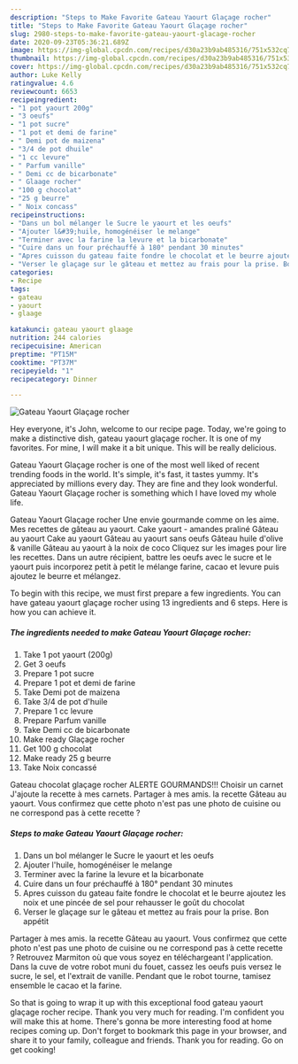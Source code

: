 ```yaml
---
description: "Steps to Make Favorite Gateau Yaourt Glaçage rocher"
title: "Steps to Make Favorite Gateau Yaourt Glaçage rocher"
slug: 2980-steps-to-make-favorite-gateau-yaourt-glacage-rocher
date: 2020-09-23T05:36:21.689Z
image: https://img-global.cpcdn.com/recipes/d30a23b9ab485316/751x532cq70/gateau-yaourt-glacage-rocher-photo-principale-de-la-recette.jpg
thumbnail: https://img-global.cpcdn.com/recipes/d30a23b9ab485316/751x532cq70/gateau-yaourt-glacage-rocher-photo-principale-de-la-recette.jpg
cover: https://img-global.cpcdn.com/recipes/d30a23b9ab485316/751x532cq70/gateau-yaourt-glacage-rocher-photo-principale-de-la-recette.jpg
author: Luke Kelly
ratingvalue: 4.6
reviewcount: 6653
recipeingredient:
- "1 pot yaourt 200g"
- "3 oeufs"
- "1 pot sucre"
- "1 pot et demi de farine"
- " Demi pot de maizena"
- "3/4 de pot dhuile"
- "1 cc levure"
- " Parfum vanille"
- " Demi cc de bicarbonate"
- " Glaage rocher"
- "100 g chocolat"
- "25 g beurre"
- " Noix concass"
recipeinstructions:
- "Dans un bol mélanger le Sucre le yaourt et les oeufs"
- "Ajouter l&#39;huile, homogénéiser le melange"
- "Terminer avec la farine la levure et la bicarbonate"
- "Cuire dans un four préchauffé à 180° pendant 30 minutes"
- "Apres cuisson du gateau faite fondre le chocolat et le beurre ajoutez les noix et une pincée de sel pour rehausser le goût du chocolat"
- "Verser le glaçage sur le gâteau et mettez au frais pour la prise. Bon appétit"
categories:
- Recipe
tags:
- gateau
- yaourt
- glaage

katakunci: gateau yaourt glaage 
nutrition: 244 calories
recipecuisine: American
preptime: "PT15M"
cooktime: "PT37M"
recipeyield: "1"
recipecategory: Dinner

---
```



![Gateau Yaourt Glaçage rocher](https://img-global.cpcdn.com/recipes/d30a23b9ab485316/751x532cq70/gateau-yaourt-glacage-rocher-photo-principale-de-la-recette.jpg)

Hey everyone, it's John, welcome to our recipe page. Today, we're going to make a distinctive dish, gateau yaourt glaçage rocher. It is one of my favorites. For mine, I will make it a bit unique. This will be really delicious.

Gateau Yaourt Glaçage rocher is one of the most well liked of recent trending foods in the world. It's simple, it's fast, it tastes yummy. It's appreciated by millions every day. They are fine and they look wonderful. Gateau Yaourt Glaçage rocher is something which I have loved my whole life.

Gateau Yaourt Glaçage rocher Une envie gourmande comme on les aime. Mes recettes de gâteau au yaourt. Cake yaourt - amandes praliné Gâteau au yaourt Cake au yaourt Gâteau au yaourt sans oeufs Gâteau huile d&#39;olive &amp; vanille Gâteau au yaourt à la noix de coco Cliquez sur les images pour lire les recettes. Dans un autre récipient, battre les oeufs avec le sucre et le yaourt puis incorporez petit à petit le mélange farine, cacao et levure puis ajoutez le beurre et mélangez.


To begin with this recipe, we must first prepare a few ingredients. You can have gateau yaourt glaçage rocher using 13 ingredients and 6 steps. Here is how you can achieve it.

<!--inarticleads1-->

##### The ingredients needed to make Gateau Yaourt Glaçage rocher:

1. Take 1 pot yaourt (200g)
1. Get 3 oeufs
1. Prepare 1 pot sucre
1. Prepare 1 pot et demi de farine
1. Take  Demi pot de maizena
1. Take 3/4 de pot d&#39;huile
1. Prepare 1 cc levure
1. Prepare  Parfum vanille
1. Take  Demi cc de bicarbonate
1. Make ready  Glaçage rocher
1. Get 100 g chocolat
1. Make ready 25 g beurre
1. Take  Noix concassé


Gateau chocolat glaçage rocher ALERTE GOURMANDS!!! Choisir un carnet J&#39;ajoute la recette à mes carnets. Partager à mes amis. la recette Gâteau au yaourt. Vous confirmez que cette photo n&#39;est pas une photo de cuisine ou ne correspond pas à cette recette ? 

<!--inarticleads2-->

##### Steps to make Gateau Yaourt Glaçage rocher:

1. Dans un bol mélanger le Sucre le yaourt et les oeufs
1. Ajouter l&#39;huile, homogénéiser le melange
1. Terminer avec la farine la levure et la bicarbonate
1. Cuire dans un four préchauffé à 180° pendant 30 minutes
1. Apres cuisson du gateau faite fondre le chocolat et le beurre ajoutez les noix et une pincée de sel pour rehausser le goût du chocolat
1. Verser le glaçage sur le gâteau et mettez au frais pour la prise. Bon appétit


Partager à mes amis. la recette Gâteau au yaourt. Vous confirmez que cette photo n&#39;est pas une photo de cuisine ou ne correspond pas à cette recette ? Retrouvez Marmiton où que vous soyez en téléchargeant l&#39;application. Dans la cuve de votre robot muni du fouet, cassez les oeufs puis versez le sucre, le sel, et l&#39;extrait de vanille. Pendant que le robot tourne, tamisez ensemble le cacao et la farine. 

So that is going to wrap it up with this exceptional food gateau yaourt glaçage rocher recipe. Thank you very much for reading. I'm confident you will make this at home. There's gonna be more interesting food at home recipes coming up. Don't forget to bookmark this page in your browser, and share it to your family, colleague and friends. Thank you for reading. Go on get cooking!
